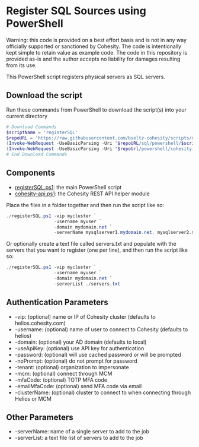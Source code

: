# Register SQL Sources using PowerShell

Warning: this code is provided on a best effort basis and is not in any way officially supported or sanctioned by Cohesity. The code is intentionally kept simple to retain value as example code. The code in this repository is provided as-is and the author accepts no liability for damages resulting from its use.

This PowerShell script registers physical servers as SQL servers.

## Download the script

Run these commands from PowerShell to download the script(s) into your current directory

```powershell
# Download Commands
$scriptName = 'registerSQL'
$repoURL = 'https://raw.githubusercontent.com/bseltz-cohesity/scripts/master'
(Invoke-WebRequest -UseBasicParsing -Uri "$repoURL/sql/powershell/$scriptName/$scriptName.ps1").content | Out-File "$scriptName.ps1"; (Get-Content "$scriptName.ps1") | Set-Content "$scriptName.ps1"
(Invoke-WebRequest -UseBasicParsing -Uri "$repoUrl/powershell/cohesity-api/cohesity-api.ps1").content | Out-File cohesity-api.ps1; (Get-Content cohesity-api.ps1) | Set-Content cohesity-api.ps1
# End Download Commands
```

## Components

* [registerSQL.ps1](https://raw.githubusercontent.com/bseltz-cohesity/scripts/master/sql/registerSQL/registerSQL.ps1): the main PowerShell script
* [cohesity-api.ps1](https://raw.githubusercontent.com/bseltz-cohesity/scripts/master/powershell/cohesity-api/cohesity-api.ps1): the Cohesity REST API helper module

Place the files in a folder together and then run the script like so:

```powershell
./registerSQL.ps1 -vip mycluster `
                  -username myuser `
                  -domain mydomain.net `
                  -serverName mysqlserver1.mydomain.net, mysqlserver2.mydomain.net 
```

Or optionally create a text file called servers.txt and populate with the servers that you want to register (one per line), and then run the script like so:

```powershell
./registerSQL.ps1 -vip mycluster `
                  -username myuser `
                  -domain mydomain.net `
                  -serverList ./servers.txt 
```

## Authentication Parameters

* -vip: (optional) name or IP of Cohesity cluster (defaults to helios.cohesity.com)
* -username: (optional) name of user to connect to Cohesity (defaults to helios)
* -domain: (optional) your AD domain (defaults to local)
* -useApiKey: (optional) use API key for authentication
* -password: (optional) will use cached password or will be prompted
* -noPrompt: (optional) do not prompt for password
* -tenant: (optional) organization to impersonate
* -mcm: (optional) connect through MCM
* -mfaCode: (optional) TOTP MFA code
* -emailMfaCode: (optional) send MFA code via email
* -clusterName: (optional) cluster to connect to when connecting through Helios or MCM

## Other Parameters

* -serverName: name of a single server to add to the job
* -serverList: a text file list of servers to add to the job
